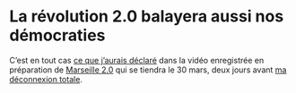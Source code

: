 # La révolution 2.0 balayera aussi nos démocraties

C’est en tout cas [ce que j’aurais déclaré](http://www.levidepoches.fr/echange/2011/03/-la-r%C3%A9volution-20-va-aussi-balayer-nos-d%C3%A9mocraties-occidentales-explique-thierry-crouzet-pour-pr%C3%A9sen.html) dans la vidéo enregistrée en préparation de [Marseille 2.0](http://marseille20.capitale.pro/) qui se tiendra le 30 mars, deux jours avant [ma déconnexion totale](https://tcrouzet.com/2011/03/18/je-ferme-mon-blog/).<span id="more-21640"></span>